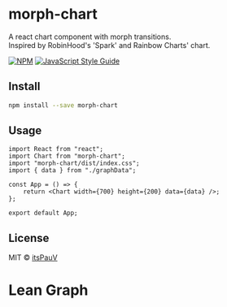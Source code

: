 # morph-chart

A react chart component with morph transitions.
<br>
Inspired by RobinHood's 'Spark' and Rainbow Charts' chart.

[![NPM](https://img.shields.io/npm/v/morph-chart.svg)](https://www.npmjs.com/package/morph-chart) [![JavaScript Style Guide](https://img.shields.io/badge/code_style-standard-brightgreen.svg)](https://standardjs.com)

## Install

```bash
npm install --save morph-chart
```

## Usage

```tsx
import React from "react";
import Chart from "morph-chart";
import "morph-chart/dist/index.css";
import { data } from "./graphData";

const App = () => {
    return <Chart width={700} height={200} data={data} />;
};

export default App;
```

## License

MIT © [itsPauV](https://github.com/itsPauV)

# Lean Graph
